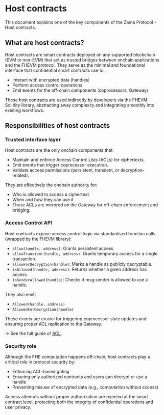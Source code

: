 # Host contracts

This document explains one of the key components of the Zama Protocol - Host contracts.&#x20;

## What are host contracts?

Host contracts are smart contracts deployed on any supported blockchain (EVM or non-EVM) that act as trusted bridges between onchain applications and the FHEVM protocol. They serve as the minimal and foundational interface that confidential smart contracts use to:

- Interact with encrypted data (handles)
- Perform access control operations
- Emit events for the off-chain components (coprocessors, Gateway)

These host contracts are used indirectly by developers via the FHEVM Solidity library, abstracting away complexity and integrating smoothly into existing workflows.

## Responsibilities of host contracts

### Trusted interface layer

Host contracts are the only onchain components that:

- Maintain and enforce Access Control Lists (ACLs) for ciphertexts.
- Emit events that trigger coprocessor execution.
- Validate access permissions (persistent, transient, or decryption-related).

They are effectively the onchain authority for:

- Who is allowed to access a ciphertext
- When and how they can use it
- These ACLs are mirrored on the Gateway for off-chain enforcement and bridging.

### Access Control API

Host contracts expose access control logic via standardized function calls (wrapped by the FHEVM library):

- `allow(handle, address)`: Grants persistent access.
- `allowTransient(handle, address)`: Grants temporary access for a single transaction.
- `allowForDecryption(handle)`: Marks a handle as publicly decryptable.
- `isAllowed(handle, address)`: Returns whether a given address has access.
- `isSenderAllowed(handle)`: Checks if msg.sender is allowed to use a handle.

They also emit:

- `Allowed(handle, address)`
- `AllowedForDecryption(handle)`

These events are crucial for triggering coprocessor state updates and ensuring proper ACL replication to the Gateway.

→ See the full guide of [ACL](https://docs.zama.ai/protocol/solidity-guides/smart-contract/acl).

### Security role

Although the FHE computation happens off-chain, host contracts play a critical role in protocol security by:

- Enforcing ACL-based gating
- Ensuring only authorized contracts and users can decrypt or use a handle
- Preventing misuse of encrypted data (e.g., computation without access)

Access attempts without proper authorization are rejected at the smart contract level, protecting both the integrity of confidential operations and user privacy.
